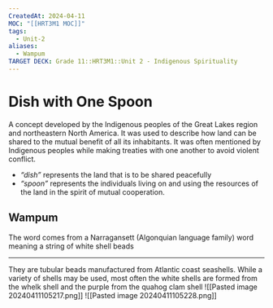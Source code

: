 ```yaml
---
CreatedAt: 2024-04-11
MOC: "[[HRT3M1 MOC]]"
tags:
  - Unit-2
aliases:
  - Wampum
TARGET DECK: Grade 11::HRT3M1::Unit 2 - Indigenous Spirituality
---
```


# Dish with One Spoon
A concept developed by the Indigenous peoples of the Great Lakes region and northeastern North America. It was used to describe how land can be shared to the mutual benefit of all its inhabitants.
It was often mentioned by Indigenous peoples while making treaties with one another to avoid violent conflict.
- *“dish”* represents the land that is to be shared peacefully
- *“spoon”* represents the individuals living on and using the resources of the land in the spirit of mutual cooperation.
<!--ID: 1718379550508-->


## Wampum
The word comes from a Narragansett (Algonquian language family) word meaning a string of white shell beads
___
They are tubular beads manufactured from Atlantic coast seashells. While a variety of shells may be used, most often the white shells are formed from the whelk shell and the purple from the quahog clam shell
![[Pasted image 20240411105217.png]]
![[Pasted image 20240411105228.png]]
<!--ID: 1718379550524-->

